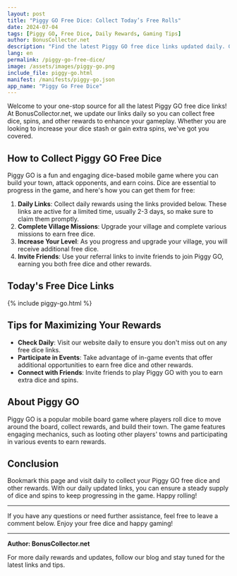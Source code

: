 ```yaml
---
layout: post
title: "Piggy GO Free Dice: Collect Today’s Free Rolls"
date: 2024-07-04
tags: [Piggy GO, Free Dice, Daily Rewards, Gaming Tips]
author: BonusCollector.net
description: "Find the latest Piggy GO free dice links updated daily. Get free spins, dice, and other rewards to boost your game progress."
lang: en
permalink: /piggy-go-free-dice/
image: /assets/images/piggy-go.png
include_file: piggy-go.html
manifest: /manifests/piggy-go.json
app_name: "Piggy Go Free Dice"
---
```


Welcome to your one-stop source for all the latest Piggy GO free dice links! At BonusCollector.net, we update our links daily so you can collect free dice, spins, and other rewards to enhance your gameplay. Whether you are looking to increase your dice stash or gain extra spins, we've got you covered.

## How to Collect Piggy GO Free Dice

Piggy GO is a fun and engaging dice-based mobile game where you can build your town, attack opponents, and earn coins. Dice are essential to progress in the game, and here's how you can get them for free:

1. **Daily Links**: Collect daily rewards using the links provided below. These links are active for a limited time, usually 2-3 days, so make sure to claim them promptly.
2. **Complete Village Missions**: Upgrade your village and complete various missions to earn free dice.
3. **Increase Your Level**: As you progress and upgrade your village, you will receive additional free dice.
4. **Invite Friends**: Use your referral links to invite friends to join Piggy GO, earning you both free dice and other rewards.

## Today's Free Dice Links

{% include piggy-go.html %}

## Tips for Maximizing Your Rewards

- **Check Daily**: Visit our website daily to ensure you don't miss out on any free dice links.
- **Participate in Events**: Take advantage of in-game events that offer additional opportunities to earn free dice and other rewards.
- **Connect with Friends**: Invite friends to play Piggy GO with you to earn extra dice and spins.

## About Piggy GO

Piggy GO is a popular mobile board game where players roll dice to move around the board, collect rewards, and build their town. The game features engaging mechanics, such as looting other players' towns and participating in various events to earn rewards.

## Conclusion

Bookmark this page and visit daily to collect your Piggy GO free dice and other rewards. With our daily updated links, you can ensure a steady supply of dice and spins to keep progressing in the game. Happy rolling!

---

If you have any questions or need further assistance, feel free to leave a comment below. Enjoy your free dice and happy gaming!

---

**Author: BonusCollector.net**

For more daily rewards and updates, follow our blog and stay tuned for the latest links and tips.